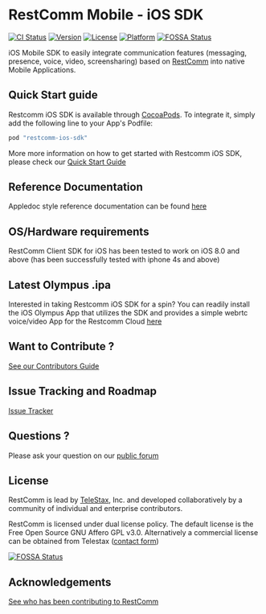 # RestComm Mobile - iOS SDK

[![CI Status](http://img.shields.io/travis/RestComm/restcomm-ios-sdk.svg?style=flat)](https://travis-ci.org/RestComm/restcomm-ios-sdk)
[![Version](https://img.shields.io/cocoapods/v/restcomm-ios-sdk.svg?style=flat)](http://cocoapods.org/pods/restcomm-ios-sdk)
[![License](https://img.shields.io/cocoapods/l/restcomm-ios-sdk.svg?style=flat)](http://cocoapods.org/pods/restcomm-ios-sdk)
[![Platform](https://img.shields.io/cocoapods/p/restcomm-ios-sdk.svg?style=flat)](http://cocoapods.org/pods/restcomm-ios-sdk)
[![FOSSA Status](https://app.fossa.io/api/projects/git%2Bhttps%3A%2F%2Fgithub.com%2FRestComm%2Frestcomm-ios-sdk.svg?type=shield)](https://app.fossa.io/projects/git%2Bhttps%3A%2F%2Fgithub.com%2FRestComm%2Frestcomm-ios-sdk?ref=badge_shield)

iOS Mobile SDK to easily integrate communication features (messaging, presence, voice, video, screensharing) based on [RestComm](http://restcomm.com/) into native Mobile Applications.

## Quick Start guide

Restcomm iOS SDK is available through [CocoaPods](http://cocoapods.org). To integrate it, simply add the following line to your App's Podfile:

```ruby
pod "restcomm-ios-sdk"
```

More more information on how to get started with Restcomm iOS SDK, please check our [Quick Start Guide](http://docs.telestax.com/restcomm-client-ios-sdk-quick-start/)

## Reference Documentation

Appledoc style reference documentation can be found [here](http://restcomm.github.io/restcomm-ios-sdk/doc/html/)

## OS/Hardware requirements

RestComm Client SDK for iOS has been tested to work on iOS 8.0 and above (has been successfully tested with iphone 4s and above)

## Latest Olympus .ipa

Interested in taking Restcomm iOS SDK for a spin? You can readily install the iOS Olympus App that utilizes the SDK and provides a simple webrtc voice/video App for the Restcomm Cloud [here](https://tsfr.io/xex2zc)

## Want to Contribute ? 

[See our Contributors Guide](https://github.com/Restcomm/Restcomm-Connect/wiki/Contribute-to-RestComm)

## Issue Tracking and Roadmap

[Issue Tracker](https://github.com/restcomm/restcomm-ios-sdk/issues)

## Questions ?

Please ask your question on our [public forum](http://groups.google.com/group/restcomm)

## License

RestComm is lead by [TeleStax](http://www.telestax.com/), Inc. and developed collaboratively by a community of individual and enterprise contributors.

RestComm is licensed under dual license policy. The default license is the Free Open Source GNU Affero GPL v3.0. Alternatively a commercial license can be obtained from Telestax ([contact form](http://www.telestax.com/contactus/#InquiryForm))


[![FOSSA Status](https://app.fossa.io/api/projects/git%2Bhttps%3A%2F%2Fgithub.com%2FRestComm%2Frestcomm-ios-sdk.svg?type=large)](https://app.fossa.io/projects/git%2Bhttps%3A%2F%2Fgithub.com%2FRestComm%2Frestcomm-ios-sdk?ref=badge_large)

## Acknowledgements

[See who has been contributing to RestComm](http://www.telestax.com/opensource/acknowledgments/)